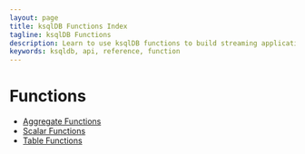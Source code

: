 ```yaml
---
layout: page
title: ksqlDB Functions Index
tagline: ksqlDB Functions 
description: Learn to use ksqlDB functions to build streaming applications.
keywords: ksqldb, api, reference, function
---
```


<script type="text/javascript">
        window.location = 'https://docs.confluent.io/platform/current/ksqldb/developer-guide/ksqldb-reference/functions.html';
</script>

Functions
=========

- [Aggregate Functions](aggregate-functions.md)
- [Scalar Functions](scalar-functions.md)
- [Table Functions](table-functions.md)
